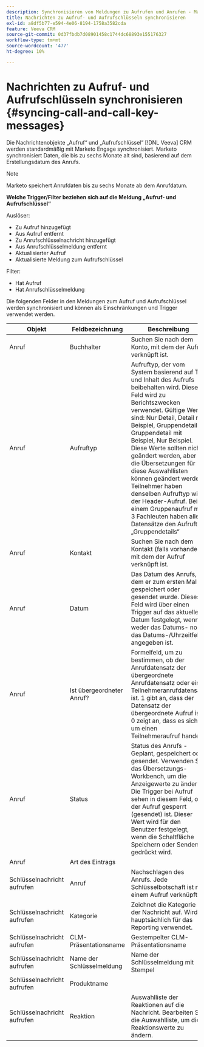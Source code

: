```yaml
---
description: Synchronisieren von Meldungen zu Aufrufen und Anrufen - Marketo-Dokumente - Produktdokumentation
title: Nachrichten zu Aufruf- und Aufrufschlüsseln synchronisieren
exl-id: a8df5b77-e594-4e06-8194-1758a3582cda
feature: Veeva CRM
source-git-commit: 0d37fbdb7d08901458c1744dc68893e155176327
workflow-type: tm+mt
source-wordcount: '477'
ht-degree: 10%

---
```


# Nachrichten zu Aufruf- und Aufrufschlüsseln synchronisieren {#syncing-call-and-call-key-messages}

Die Nachrichtenobjekte „Aufruf“ und „Aufrufschlüssel“ [!DNL Veeva] CRM werden standardmäßig mit Marketo Engage synchronisiert. Marketo synchronisiert Daten, die bis zu sechs Monate alt sind, basierend auf dem Erstellungsdatum des Anrufs.

>[!NOTE]
>
>Marketo speichert Anrufdaten bis zu sechs Monate ab dem Anrufdatum.

**Welche Trigger/Filter beziehen sich auf die Meldung „Aufruf- und Aufrufschlüssel“**

Auslöser:

* Zu Aufruf hinzugefügt
* Aus Aufruf entfernt
* Zu Anrufschlüsselnachricht hinzugefügt
* Aus Anrufschlüsselmeldung entfernt
* Aktualisierter Aufruf
* Aktualisierte Meldung zum Aufrufschlüssel

Filter:

* Hat Aufruf
* Hat Anrufschlüsselmeldung

Die folgenden Felder in den Meldungen zum Aufruf und Aufrufschlüssel werden synchronisiert und können als Einschränkungen und Trigger verwendet werden.

<table>
  <colgroup>
    <col>
    <col>
    <col>
    <col>
    <col>
  </colgroup>
  <thead>
    <tr>
      <th>
        Objekt
      </th>
      <th>
        Feldbezeichnung
      </th>
      <th>
        Beschreibung
      </th>
      <th>
        Feldname
      </th>
      <th>
        Datentyp
      </th>
    </tr>
  </thead>
  <tbody>
    <tr>
      <td>Anruf</td>
      <td>Buchhalter</td>
      <td>Suchen Sie nach dem Konto, mit dem der Aufruf verknüpft ist.</td>
      <td>Account_vod__c</td>
      <td>Lookup (Konto)</td>
    </tr>
    <tr>
      <td>Anruf</td>
      <td>Aufruftyp</td>
      <td>Aufruftyp, der vom System basierend auf Typ und Inhalt des Aufrufs beibehalten wird. Dieses Feld wird zu Berichtszwecken verwendet. Gültige Werte sind: Nur Detail, Detail mit Beispiel, Gruppendetails, Gruppendetail mit Beispiel, Nur Beispiel. Diese Werte sollten nicht geändert werden, aber die Übersetzungen für diese Auswahllisten können geändert werden. Teilnehmer haben denselben Aufruftyp wie der Header-Aufruf. Bei einem Gruppenaufruf mit 3 Fachleuten haben alle 4 Datensätze den Aufruftyp „Gruppendetails“</td>
      <td>call_type_vod__c</td>
      <td>Auswahlliste</td>
    </tr>
    <tr>
     <td>Anruf</td>
      <td>Kontakt</td>
      <td>Suchen Sie nach dem Kontakt (falls vorhanden), mit dem der Aufruf verknüpft ist.</td>
      <td>Kontakt_vod__c</td>
      <td>Lookup(contact)</td>
    </tr>
    <tr>
      <td>Anruf</td>
      <td>Datum</td>
      <td>Das Datum des Anrufs, an dem er zum ersten Mal gespeichert oder gesendet wurde. Dieses Feld wird über einen Trigger auf das aktuelle Datum festgelegt, wenn weder das Datums- noch das Datums-/Uhrzeitfeld angegeben ist.</td>
      <td>call_date_vod__c</td>
      <td>Datum</td>
    </tr>
    <tr>
      <td>Anruf</td>
      <td>Ist übergeordneter Anruf?</td>
      <td>Formelfeld, um zu bestimmen, ob der Anrufdatensatz der übergeordnete Anrufdatensatz oder ein Teilnehmeranrufdatensatz ist. 1 gibt an, dass der Datensatz der übergeordnete Aufruf ist. 0 zeigt an, dass es sich um einen Teilnehmeraufruf handelt.</td>
      <td>is_parent_call_vod__c</td>
      <td>Formel (Zahl)</td>
    </tr>
    <tr>
      <td>Anruf</td>
      <td>Status</td>
      <td>Status des Anrufs - Geplant, gespeichert oder gesendet. Verwenden Sie das Übersetzungs-Workbench, um die Anzeigewerte zu ändern. Die Trigger bei Aufruf sehen in diesem Feld, ob der Aufruf gesperrt (gesendet) ist. Dieser Wert wird für den Benutzer festgelegt, wenn die Schaltfläche Speichern oder Senden gedrückt wird.</td>
      <td>Status_vod__c</td>
      <td>Auswahlliste</td>
    </tr>
    <tr>
      <td>Anruf</td>
      <td>Art des Eintrags</td>
      <td> </td>
      <td>RecordTypeId</td>
      <td>Art des Eintrags</td>
    </tr>
    <tr>
      <td>Schlüsselnachricht aufrufen</td>
      <td>Anruf</td>
      <td>Nachschlagen des Anrufs. Jede Schlüsselbotschaft ist mit einem Aufruf verknüpft.</td>
      <td>call2_vod__c</td>
      <td>master-detail(call)</td>
    </tr>
    <tr>
      <td>Schlüsselnachricht aufrufen</td>
      <td>Kategorie</td>
      <td>Zeichnet die Kategorie der Nachricht auf. Wird hauptsächlich für das Reporting verwendet.</td>
      <td>category_vod__c</td>
      <td>Auswahlliste</td>
    </tr>
    <tr>
      <td>Schlüsselnachricht aufrufen</td>
      <td>CLM-Präsentationsname</td>
      <td>Gestempelter CLM-Präsentationsname</td>
      <td>clm_presentation_name_vod__c</td>
      <td>Text (80)</td>
    </tr>
    <tr>
      <td>Schlüsselnachricht aufrufen</td>
      <td>Name der Schlüsselmeldung</td>
      <td>Name der Schlüsselmeldung mit Stempel</td>
      <td>key_message_name_vod__c</td>
      <td>Text (80)</td>
    </tr>
    <tr>
      <td>Schlüsselnachricht aufrufen</td>
      <td>Produktname</td>
      <td> </td>
      <td>product_name__c</td>
      <td>Formel (Text)</td>
    </tr>
    <tr>
      <td>Schlüsselnachricht aufrufen</td>
      <td>Reaktion</a>
      </td>
      <td>Auswahlliste der Reaktionen auf die Nachricht. Bearbeiten Sie die Auswahlliste, um die Reaktionswerte zu ändern.</td>
      <td>Reaction_vod__c</td>
      <td>Auswahlliste</td>
    </tr>
  </tbody>
</table>
